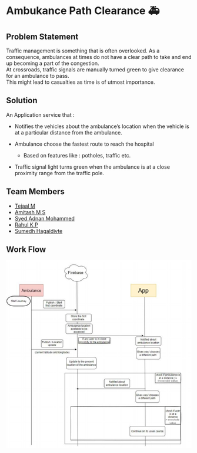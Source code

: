 # Ambukance Path Clearance 🚑

##  Problem Statement
Traffic management is something that is often overlooked. 
As a consequence, ambulances at times do not have a clear path to 
take and end up becoming a part of the congestion.  
At crossroads, traffic signals are manually turned green to give clearance for an ambulance to pass.  
This might lead to casualties as time is of utmost importance.

## Solution
An Application service that :

- Notifies the vehicles about the ambulance’s location when the vehicle is at a particular distance from the ambulance.

- Ambulance choose the fastest route to reach the hospital  
    - Based on features like : potholes, traffic etc.
- Traffic signal light turns green when the ambulance is at a close proximity range from the traffic pole. 

## Team Members

- [Tejaal M](https://www.github.com/Rahul-KP) 
- [Amitash M S](https://www.github.com/Rahul-KP) 
- [Syed Adnan Mohammed](https://www.github.com/Rahul-KP) 
- [Rahul K P](https://www.github.com/Rahul-KP) 
- [Sumedh Hagaldivte](https://www.github.com/Rahul-KP) 

## Work Flow

![App Screenshot](images/AmbWorkFlow1.jpeg)
